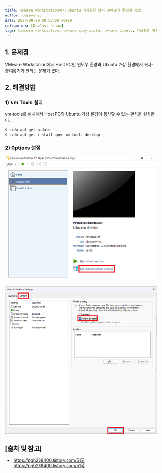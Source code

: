 ```yaml
---
title: VMware Workstation에서 Ubuntu 가상환경 복사 붙여넣기 활성화 방법
author: dejavuhyo
date: 2024-09-20 08:53:00 +0900
categories: [DevOps, Linux]
tags: [vmware-workstation, vmware-copy-paste, vmware-ubuntu, 가상환경-복사-붙여넣기]
---
```


## 1. 문제점
VMware Workstation에서 Host PC인 윈도우 환경과 Ubuntu 가상 환경에서 복사-붙여넣기가 안되는 문제가 있다.

## 2. 해결방법

### 1) Vm Tools 설치
vm-tools를 설치해서 Host PC와 Ubuntu 가상 환경이 통신할 수 있는 환경을 설치한다.

```shell
$ sudo apt-get update
$ sudo apt-get install open-vm-tools-desktop
```

### 2) Options 설정

![settings](/assets/img/2024-09-20-ubuntu-virtual-environments-copy-paste/settings.png)

![options](/assets/img/2024-09-20-ubuntu-virtual-environments-copy-paste/options.png)

## [출처 및 참고]
* [https://pgh268400.tistory.com/515](https://pgh268400.tistory.com/515)
